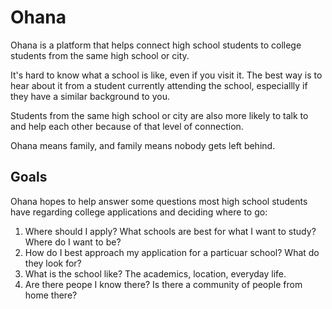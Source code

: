 # Ohana

Ohana is a platform that helps connect high school students to college students from the same high school or city.

It's hard to know what a school is like, even if you visit it. The best way is to hear about it from a 
student currently attending the school, especiallly if they have a similar background to you.

Students from the same high school or city are also more likely to talk to and help each other because of that level of connection.

Ohana means family, and family means nobody gets left behind.

## Goals
Ohana hopes to help answer some questions most high school students have regarding college applications and deciding where to go:
1) Where should I apply? What schools are best for what I want to study? Where do I want to be?
2) How do I best approach my application for a particuar school? What do they look for? 
3) What is the school like? The academics, location, everyday life.
4) Are there peope I know there? Is there a community of people from home there?
